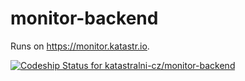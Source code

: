 # monitor-backend

Runs on https://monitor.katastr.io.

[ ![Codeship Status for katastralni-cz/monitor-backend](https://codeship.com/projects/d2681a50-b6e9-0134-63d8-06010e1e4b5f/status?branch=master)](https://codeship.com/projects/194451)
